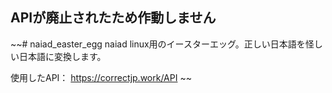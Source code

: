## APIが廃止されたため作動しません

~~# naiad_easter_egg
naiad linux用のイースターエッグ。正しい日本語を怪しい日本語に変換します。

使用したAPI：
https://correctjp.work/API ~~
